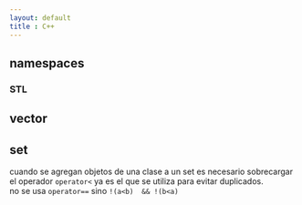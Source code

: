 ```yaml
--- 
layout: default
title : C++
---
```


## namespaces

### STL

## vector 

## set

cuando se agregan objetos de una clase a un set es necesario sobrecargar el operador `operator<` ya es el que se utiliza para evitar duplicados.  
no se usa `operator==` sino ` !(a<b)  && !(b<a) `  
